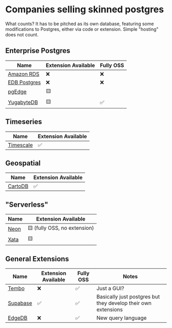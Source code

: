 # Companies selling skinned postgres

What counts? It has to be pitched as its own database, featuring some modifications to Postgres, either via code or extension. Simple "hosting" does not count.

## Enterprise Postgres

| Name | Extension Available | Fully OSS |
|------|---------------------| --------- |
| [Amazon RDS](https://aws.amazon.com/rds/postgresql/) | ❌ | ❌ |
| [EDB Postgres](https://www.enterprisedb.com/products/edb-postgres-advanced-server) | ❌ | ❌ |
| [pgEdge](https://www.pgedge.com/) | 🟨 | |
| [YugabyteDB](https://www.yugabyte.com/) | 🟨 | ✅ |

## Timeseries

| Name | Extension Available |
|------|---------------------|
| [Timescale](https://www.timescale.com/) | ✅ |

## Geospatial

| Name | Extension Available |
|------|---------------------|
| [CartoDB](https://carto.com/) | ✅ |

## "Serverless"

| Name | Extension Available |
|------|---------------------|
| [Neon](https://neon.tech/) | 🟨 (fully OSS, no extension) |
| [Xata](https://xata.io/) | 🟨 |

## General Extensions

| Name | Extension Available | Fully OSS | Notes |
|------|---------------------| --------- | ----- |
| [Tembo](https://tembo.io/) | ❌ | ✅ | Just a GUI? |
| [Supabase](https://supabase.io/) | ✅ | ✅ | Basically just postgres but they develop their own extensions |
| [EdgeDB](https://edgedb.com/) | ❌ | ✅ | New query language |
